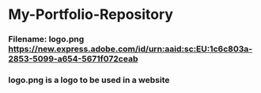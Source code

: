 # My-Portfolio-Repository
### Filename: logo.png  https://new.express.adobe.com/id/urn:aaid:sc:EU:1c6c803a-2853-5099-a654-5671f072ceab
### logo.png is a logo to be used in a website
